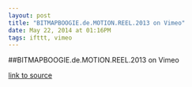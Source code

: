 ```yaml
---
layout: post
title: "BITMAPBOOGIE.de.MOTION.REEL.2013 on Vimeo"
date: May 22, 2014 at 01:16PM
tags: ifttt, vimeo
---
```

##BITMAPBOOGIE.de.MOTION.REEL.2013 on Vimeo

[link to source](http://ift.tt/1pfDVsK) 
